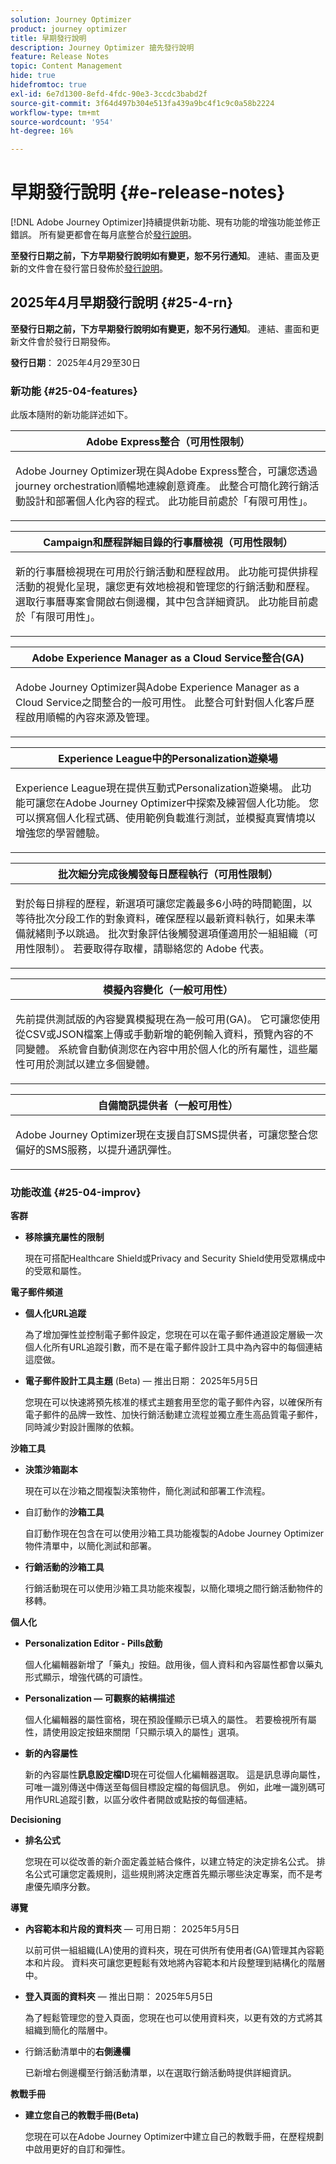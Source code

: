 ```yaml
---
solution: Journey Optimizer
product: journey optimizer
title: 早期發行說明
description: Journey Optimizer 搶先發行說明
feature: Release Notes
topic: Content Management
hide: true
hidefromtoc: true
exl-id: 6e7d1300-8efd-4fdc-90e3-3ccdc3babd2f
source-git-commit: 3f64d497b304e513fa439a9bc4f1c9c0a58b2224
workflow-type: tm+mt
source-wordcount: '954'
ht-degree: 16%

---
```


# 早期發行說明 {#e-release-notes}

[!DNL Adobe Journey Optimizer]持續提供新功能、現有功能的增強功能並修正錯誤。 所有變更都會在每月底整合於[發行說明](release-notes.md)。

**至發行日期之前，下方早期發行說明如有變更，恕不另行通知**。 連結、畫面及更新的文件會在發行當日發佈於[發行說明](release-notes.md)。


## 2025年4月早期發行說明 {#25-4-rn}


**至發行日期之前，下方早期發行說明如有變更，恕不另行通知**。 連結、畫面和更新文件會於發行日期發佈。

**發行日期**： 2025年4月29至30日


### 新功能 {#25-04-features}

此版本隨附的新功能詳述如下。

<table>
<thead>
<tr>
<th><strong>Adobe Express整合（可用性限制）</strong><br/></th>
</tr>
</thead>
<tbody>
<tr>
<td>
<p>Adobe Journey Optimizer現在與Adobe Express整合，可讓您透過journey orchestration順暢地連線創意資產。 此整合可簡化跨行銷活動設計和部署個人化內容的程式。 此功能目前處於「有限可用性」。</p>
</td>
</tr>
</tbody>
</table>

<table>
<thead>
<tr>
<th><strong>Campaign和歷程詳細目錄的行事曆檢視（可用性限制）</strong><br/></th>
</tr>
</thead>
<tbody>
<tr>
<td>
<p>新的行事曆檢視現在可用於行銷活動和歷程啟用。 此功能可提供排程活動的視覺化呈現，讓您更有效地檢視和管理您的行銷活動和歷程。 選取行事曆專案會開啟右側邊欄，其中包含詳細資訊。 此功能目前處於「有限可用性」。</p>
</td>
</tr>
</tbody>
</table>

<table>
<thead>
<tr>
<th><strong>Adobe Experience Manager as a Cloud Service整合(GA)</strong><br/></th>
</tr>
</thead>
<tbody>
<tr>
<td>
<p>Adobe Journey Optimizer與Adobe Experience Manager as a Cloud Service之間整合的一般可用性。 此整合可針對個人化客戶歷程啟用順暢的內容來源及管理。</p>
</td>
</tr>
</tbody>
</table>

<table>
<thead>
<tr>
<th><strong>Experience League中的Personalization遊樂場</strong><br/></th>
</tr>
</thead>
<tbody>
<tr>
<td>
<p>Experience League現在提供互動式Personalization遊樂場。 此功能可讓您在Adobe Journey Optimizer中探索及練習個人化功能。 您可以撰寫個人化程式碼、使用範例負載進行測試，並模擬真實情境以增強您的學習體驗。</p>
</td>
</tr>
</tbody>
</table>

<table>
<thead>
<tr>
<th><strong>批次細分完成後觸發每日歷程執行（可用性限制）</strong><br/></th>
</tr>
</thead>
<tbody>
<tr>
<td>
<p>對於每日排程的歷程，新選項可讓您定義最多6小時的時間範圍，以等待批次分段工作的對象資料，確保歷程以最新資料執行，如果未準備就緒則予以跳過。 批次對象評估後觸發選項僅適用於一組組織（可用性限制）。 若要取得存取權，請聯絡您的 Adobe 代表。</p>
</td>
</tr>
</tbody>
</table>

<table>
<thead>
<tr>
<th><strong>模擬內容變化（一般可用性）</strong><br/></th>
</tr>
</thead>
<tbody>
<tr>
<td>
<p>先前提供測試版的內容變異模擬現在為一般可用(GA)。 它可讓您使用從CSV或JSON檔案上傳或手動新增的範例輸入資料，預覽內容的不同變體。 系統會自動偵測您在內容中用於個人化的所有屬性，這些屬性可用於測試以建立多個變體。</p>
</td>
</tr>
</tbody>
</table>

<table>
<thead>
<tr>
<th><strong>自備簡訊提供者（一般可用性）</strong><br/></th>
</tr>
</thead>
<tbody>
<tr>
<td>
<p>Adobe Journey Optimizer現在支援自訂SMS提供者，可讓您整合您偏好的SMS服務，以提升通訊彈性。</p>
</td>
</tr>
</tbody>
</table>



<!--table>
<thead>
<tr>
<th><strong>Integration with Adobe Express</strong><br/></th>
</tr>
</thead>
<tbody>
<tr>
<td>
<p>The Adobe Express integration in Adobe Journey Optimizer lets you use Adobe Express's editing tools directly during content creation, enabling you to resize, remove backgrounds, crop, and convert assets to JPEG or PNG.<p>
</td>
</tr>
</tbody>
</table>


<table>
<thead>
<tr>
<th><strong>Calendar view for journeys (Limited Availability)</strong><br/></th>
</tr>
</thead>
<tbody>
<tr>
<td>
<p>A calendar view is now allows you to visualize all journeys activations. This capability is released as a Limited Availability to a select group of customers.<p>
<p>This change is only available for a set of organizations (Limited Availability). To gain access, contact your Adobe representative.</p>
</td>
</tr>
</tbody>
</table>

<table>
<thead>
<tr>
<th><strong>Integration with Dynamic Media (Limited Availability)</strong><br/></th>
</tr>
</thead>
<tbody>
<tr>
<td>
<p>Dynamic media assets are now directly available and accessible in Journey Optimizer. This integration enables you to:
<ul>
<li>Centrally manage assets with real-time updates</li>
<li>Modify your assets settings such as width and height instantly</li>
<li>Personalize your content using images with text overlays</li>
<li>Customize Dynamic Media templates by updating your content and adding personalization fields</li>
</ul>
<p>
<p>This integration is only available for a set of organizations (Limited Availability). To gain access, contact your Adobe representative.</p>
</td>
</tr>
</tbody>
</table>


<table>
<thead>
<tr>
<th><strong>LINE channel (Limited Availability)</strong><br/></th>
</tr>
</thead>
<tbody>
<tr>
<td>
<p>Adobe Journey Optimizer has expanded its cross-channel capabilities to include support for the LINE channel. This enhancement allows you to create, edit, and preview LINE experiences enabling more personalized and engaging interactions. With LINE, you can connect with more customers, send relevant content, and improve your engagement.<p>
<p>This capability is only available for a set of organizations (Limited Availability). To gain access, contact your Adobe representative.</p>
</td>
</tr>
</tbody>
</table-->

### 功能改進 {#25-04-improv}

**客群**

- **移除擴充屬性的限制**

  現在可搭配Healthcare Shield或Privacy and Security Shield使用受眾構成中的受眾和屬性。

**電子郵件頻道**

- **個人化URL追蹤**

  為了增加彈性並控制電子郵件設定，您現在可以在電子郵件通道設定層級一次個人化所有URL追蹤引數，而不是在電子郵件設計工具中為內容中的每個連結這麼做。

- **電子郵件設計工具主題** (Beta) — 推出日期： 2025年5月5日

  您現在可以快速將預先核准的樣式主題套用至您的電子郵件內容，以確保所有電子郵件的品牌一致性、加快行銷活動建立流程並獨立產生高品質電子郵件，同時減少對設計團隊的依賴。

**沙箱工具**

- **決策沙箱副本**

  現在可以在沙箱之間複製決策物件，簡化測試和部署工作流程。

- 自訂動作的&#x200B;**沙箱工具**

  自訂動作現在包含在可以使用沙箱工具功能複製的Adobe Journey Optimizer物件清單中，以簡化測試和部署。

- **行銷活動的沙箱工具**

  行銷活動現在可以使用沙箱工具功能來複製，以簡化環境之間行銷活動物件的移轉。

**個人化**

- **Personalization Editor - Pills啟動**

  個人化編輯器新增了「藥丸」按鈕。啟用後，個人資料和內容屬性都會以藥丸形式顯示，增強代碼的可讀性。

- **Personalization — 可觀察的結構描述**

  個人化編輯器的屬性窗格，現在預設僅顯示已填入的屬性。 若要檢視所有屬性，請使用設定按鈕來關閉「只顯示填入的屬性」選項。

- **新的內容屬性**

  新的內容屬性&#x200B;**訊息設定檔ID**&#x200B;現在可從個人化編輯器選取。 這是訊息導向屬性，可唯一識別傳送中傳送至每個目標設定檔的每個訊息。 例如，此唯一識別碼可用作URL追蹤引數，以區分收件者開啟或點按的每個連結。

**Decisioning**

- **排名公式**

  您現在可以從改善的新介面定義並結合條件，以建立特定的決定排名公式。 排名公式可讓您定義規則，這些規則將決定應首先顯示哪些決定專案，而不是考慮優先順序分數。

**導覽**

- **內容範本和片段的資料夾** — 可用日期： 2025年5月5日

  以前可供一組組織(LA)使用的資料夾，現在可供所有使用者(GA)管理其內容範本和片段。 資料夾可讓您更輕鬆有效地將內容範本和片段整理到結構化的階層中。

- **登入頁面的資料夾** — 推出日期： 2025年5月5日

  為了輕鬆管理您的登入頁面，您現在也可以使用資料夾，以更有效的方式將其組織到簡化的階層中。

- 行銷活動清單中的&#x200B;**右側邊欄**

  已新增右側邊欄至行銷活動清單，以在選取行銷活動時提供詳細資訊。

**教戰手冊**

- **建立您自己的教戰手冊(Beta)**

  您現在可以在Adobe Journey Optimizer中建立自己的教戰手冊，在歷程規劃中啟用更好的自訂和彈性。
